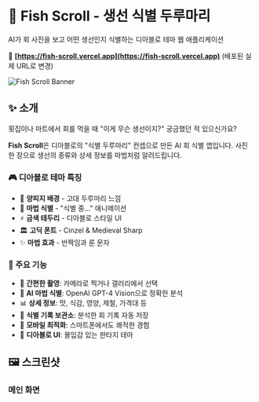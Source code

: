 # 📜 Fish Scroll - 생선 식별 두루마리

AI가 회 사진을 보고 어떤 생선인지 식별하는 디아블로 테마 웹 애플리케이션

🔗 **[https://fish-scroll.vercel.app](https://fish-scroll.vercel.app)** (배포된 실제 URL로 변경)

![Fish Scroll Banner](https://via.placeholder.com/1200x400/1a1410/d4af37?text=Fish+Scroll+🐟📜)

## ✨ 소개

횟집이나 마트에서 회를 먹을 때 "이게 무슨 생선이지?" 궁금했던 적 있으신가요?

**Fish Scroll**은 디아블로의 "식별 두루마리" 컨셉으로 만든 AI 회 식별 앱입니다.
사진 한 장으로 생선의 종류와 상세 정보를 마법처럼 알려드립니다.

### 🎮 디아블로 테마 특징

- 📜 **양피지 배경** - 고대 두루마리 느낌
- 🔮 **마법 식별** - "식별 중..." 애니메이션
- ⚡ **금색 테두리** - 디아블로 스타일 UI
- 🏛️ **고딕 폰트** - Cinzel & Medieval Sharp
- ✨ **마법 효과** - 반짝임과 룬 문자

### 🎯 주요 기능

- 📸 **간편한 촬영**: 카메라로 찍거나 갤러리에서 선택
- 🔮 **AI 마법 식별**: OpenAI GPT-4 Vision으로 정확한 분석
- 📊 **상세 정보**: 맛, 식감, 영양, 제철, 가격대 등
- 💾 **식별 기록 보관소**: 분석한 회 기록 자동 저장
- 📱 **모바일 최적화**: 스마트폰에서도 쾌적한 경험
- 🎨 **디아블로 UI**: 몰입감 있는 판타지 테마

## 🖼️ 스크린샷

### 메인 화면
